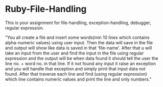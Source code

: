 Ruby-File-Handling
==================

This is your assignment for file-handling, exception-handling, debugger, regular expression.

"You all create a file and insert some words(min 10 lines which contains alpha-numeric values) using user input. Then the data will save in the file and output will show like data is saved in that 'file-name'. After that u will take an input from the user and find the input in the file using regular expression and the output will be when data found it should tell the user the line no. + word no. in that line. If it not found any input it raise an exception and you will handle that exception and simply print that input data not found. After that traverse each line and find (using regular expression) which line contains numeric values and print the line and only numbers."

